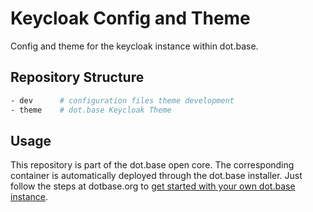 # Keycloak Config and Theme
Config and theme for the keycloak instance within dot.base.

## Repository Structure
```sh
- dev      # configuration files theme development
- theme    # dot.base Keycloak Theme
```

## Usage
This repository is part of the dot.base open core.
The corresponding container is automatically deployed through the dot.base installer.
Just follow the steps at dotbase.org to [get started with your own dot.base instance](https://dotbase.org/docs/getting-started.html).
